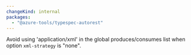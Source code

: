 ```yaml
---
changeKind: internal
packages:
  - "@azure-tools/typespec-autorest"
---
```


Avoid using 'application/xml' in the global produces/consumes list when option `xml-strategy` is "none".
